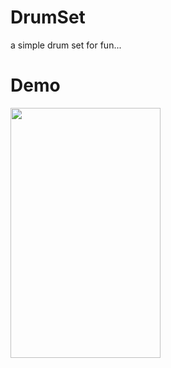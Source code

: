 # DrumSet
a simple drum set for fun...

# Demo

<img src="https://github.com/Avinash-dev-code/DrumSet/blob/master/demo.gif" width=240 height=400 rotate=90>
